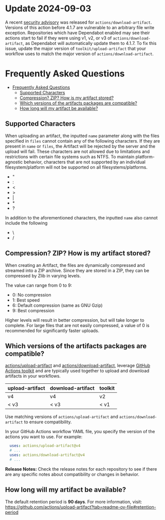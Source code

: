 # Update 2024-09-03

A recent [security advisory](https://github.com/actions/download-artifact/security/advisories/GHSA-cxww-7g56-2vh6) was released for `actions/download-artifact`. Versions of this action before 4.1.7 are vulnerable to an arbitrary file write exception. Repositories which have Dependabot enabled may see their actions start to fail if they were using v1, v2, or v3 of `actions/download-artifact`, as Dependabot will automatically update them to 4.1.7. To fix this issue, update the major version of `toolkit/upload-artifact` that your workflow uses to match the major version of `actions/download-artifact`.

# Frequently Asked Questions

- [Frequently Asked Questions](#frequently-asked-questions)
  - [Supported Characters](#supported-characters)
  - [Compression? ZIP? How is my artifact stored?](#compression-zip-how-is-my-artifact-stored)
  - [Which versions of the artifacts packages are compatible?](#which-versions-of-the-artifacts-packages-are-compatible)
  - [How long will my artifact be available?](#how-long-will-my-artifact-be-available)

## Supported Characters

When uploading an artifact, the inputted `name` parameter along with the files specified in `files` cannot contain any of the following characters. If they are present in `name` or `files`,  the Artifact will be rejected by the server and the upload will fail. These characters are not allowed due to limitations and restrictions with certain file systems such as NTFS. To maintain platform-agnostic behavior, characters that are not supported by an individual filesystem/platform will not be supported on all filesystems/platforms.

- "
- :
- <
- \>
- |
- \*
- ?

In addition to the aforementioned characters, the inputted `name` also cannot include the following
- \
- /

## Compression? ZIP? How is my artifact stored?

When creating an Artifact, the files are dynamically compressed and streamed into a ZIP archive. Since they are stored in a ZIP, they can be compressed by Zlib in varying levels.

The value can range from 0 to 9:

- 0: No compression
- 1: Best speed
- 6: Default compression (same as GNU Gzip)
- 9: Best compression

Higher levels will result in better compression, but will take longer to complete.
For large files that are not easily compressed, a value of 0 is recommended for significantly faster uploads.

## Which versions of the artifacts packages are compatible?
[actions/upload-artifact](https://github.com/actions/upload-artifact) and [actions/download-artifact](https://github.com/actions/download-artifact), leverage [GitHub Actions toolkit](https://github.com/actions/toolkit) and are typically used together to upload and download artifacts in your workflows.

| upload-artifact | download-artifact | toolkit |
|---|---|---|
| v4 | v4 | v2 |
| < v3 | < v3 | < v1 |

Use matching versions of `actions/upload-artifact` and `actions/download-artifact` to ensure compatibility.

In your GitHub Actions workflow YAML file, you specify the version of the actions you want to use. For example:

```yaml
  uses: actions/upload-artifact@v4
  # ...
  uses: actions/download-artifact@v4
  # ...
```

**Release Notes:**
Check the release notes for each repository to see if there are any specific notes about compatibility or changes in behavior.

## How long will my artifact be available?
The default retention period is **90 days**. For more information, visit: https://github.com/actions/upload-artifact?tab=readme-ov-file#retention-period 
